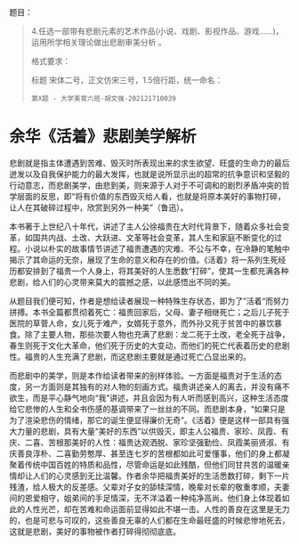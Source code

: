 题目：

> 4.任选一部带有悲剧元素的艺术作品(小说、戏剧、影视作品、游戏......)，运用所学相关理论做出悲剧审美分析 。
>
> 格式要求：
>
> 标题 宋体二号，正文仿宋三号，1.5倍行距，统一命名：
>
> `第X题 - 大学美育六班-胡文强-202121710039`



# 余华《活着》悲剧美学解析

悲剧就是指主体遭遇到苦难、毁灭时所表现出来的求生欲望、旺盛的生命力的最后迸发以及自我保护能力的最大发挥，也就是说所显示出的超常的抗争意识和坚毅的行动意志，而悲剧美学，由悲到美，则来源于人对于不可调和的剧烈矛盾冲突的哲学层面的反思，即“将有价值的东西毁灭给人看，也就是将原本美好的事物打碎，让人在其破碎过程中，欣赏到另外一种美”（鲁迅）。

本书著于上世纪八十年代，讲述了主人公徐福贵在大时代背景下，随着众多社会变革，如国共内战、土改、大跃进、文革等社会变革，其人生和家庭不断变化的过程。小说以朴实的故事情节讲述了福贵遭遇的灾难、不公与不幸，在冷静的笔触中揭示了其命运的无奈，展现了生命的意义和存在的价值。《活着》将一系列生死经历都安排到了福贵一个人身上，将其美好的人生悉数“打碎”，使其一生都充满各种悲剧，给人们的心灵带来莫大的震撼之感，以此感悟出不同的美。

从题目我们便可知，作者是想给读者展现一种特殊生存状态，即为了”活着“而努力拼搏。本书全篇都贯彻着死亡：福贵回家后，父母、妻子相继死亡；之后儿子死于医院的草菅人命，女儿死于难产，女婿死于意外，而外孙又死于贫苦中的暴饮暴食。除了主要人物，那些次要人物也充满了悲剧：龙二死于土改，老全死于战争，春生则死于文化大革命，他们死于历史的大变动，而他们的死亡代表着历史的悲剧性。福贵的人生充满了悲剧，而这悲剧主要就是通过死亡凸显出来的。

而悲剧中的美学，则是本作给读者带来的别样体验。一方面是福贵对于生活的态度，另一方面则是其独有的对人物的刻画方式。福贵讲述亲人的离去，并没有痛不欲生，而是平心静气地向“我”讲述，并且会因为有人听而感到高兴，这种生活态度给它悲惨的人生和全书伤感的基调带来了一丝丝的不同。而悲剧本身，“如果只是为了渲染悲伤的情绪，那它的诞生便显得廉价无奇”。《活着》便是这样一部具有强大力量的悲剧，具有大量“美好的东西”以供毁灭，即主人公福贵、家珍、凤霞、有庆、二喜、苦根那美好的人性：福贵达观洒脱、家珍坚强勤俭、凤霞美丽贤淑、有庆善良淳朴、二喜勤劳憨厚、甚至连七岁的苦根都如此可爱懂事，他们的身上都凝聚着传统中国百姓的特质和品性，尽管命运是如此残酷，但他们同甘共苦的温暖亲情却让人们的心灵感到无比温馨。作者余华把福贵美好的生活悉数打碎，剩下一片残渣，给人极大的反差感。父辈对子女的舔犊深情，晚辈对长辈的敬重孝顺，夫妻间的恩爱相守，姐弟间的手足情深，无不洋溢着一种纯净高尚。他们身上体现着如此的人性光芒，却在苦难和命运面前显得如此不堪一击。人性的善良在这里是无力的，也是可悲与可叹的，这些善良无辜的人们都在生命最旺盛的时候悲惨地死去，这就是悲剧，美好的事物被作者打碎得彻彻底底。


